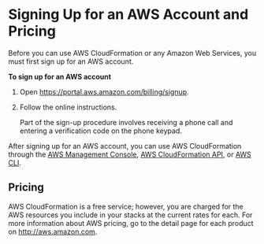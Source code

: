 # Signing Up for an AWS Account and Pricing<a name="cfn-sign-up-for-aws"></a>

Before you can use AWS CloudFormation or any Amazon Web Services, you must first sign up for an AWS account\.

**To sign up for an AWS account**

1. Open [https://portal\.aws\.amazon\.com/billing/signup](https://portal.aws.amazon.com/billing/signup)\.

1. Follow the online instructions\.

   Part of the sign\-up procedure involves receiving a phone call and entering a verification code on the phone keypad\.

After signing up for an AWS account, you can use AWS CloudFormation through the [AWS Management Console](https://console.aws.amazon.com/cloudformation/), [AWS CloudFormation API](https://docs.aws.amazon.com/AWSCloudFormation/latest/APIReference/), or [AWS CLI](https://docs.aws.amazon.com/cli/latest/reference/cloudformation)\.

## Pricing<a name="w5653ab1b7b9b9"></a>

AWS CloudFormation is a free service; however, you are charged for the AWS resources you include in your stacks at the current rates for each\. For more information about AWS pricing, go to the detail page for each product on [http://aws\.amazon\.com](http://aws.amazon.com)\.